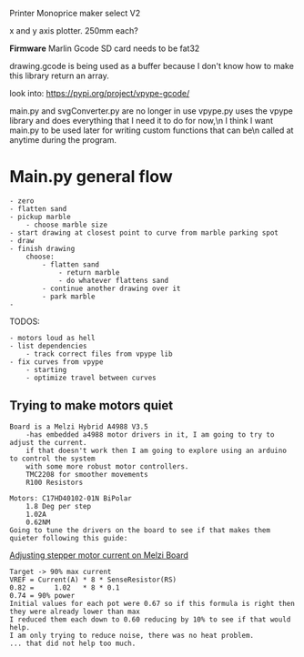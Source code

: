 Printer Monoprice maker select V2

x and y axis plotter. 250mm each?

**Firmware**
Marlin Gcode
SD card needs to be fat32

drawing.gcode is being used as a buffer because I don't know how to make this library return an array.

look into: https://pypi.org/project/vpype-gcode/

main.py and svgConverter.py are no longer in use
vpype.py uses the vpype library and does everything that I need it to do for now,\n
I think I want main.py to be used later for writing custom functions that can be\n
called at anytime during the program. 

# Main.py general flow
    - zero
    - flatten sand
    - pickup marble
        - choose marble size
    - start drawing at closest point to curve from marble parking spot
    - draw
    - finish drawing
        choose:
            - flatten sand
                - return marble
                - do whatever flattens sand
            - continue another drawing over it
            - park marble
    - 

TODOS:
    
    - motors loud as hell
    - list dependencies
        - track correct files from vpype lib
    - fix curves from vpype
        - starting
        - optimize travel between curves
    
## Trying to make motors quiet
    Board is a Melzi Hybrid A4988 V3.5
        -has embedded a4988 motor drivers in it, I am going to try to adjust the current.
        if that doesn't work then I am going to explore using an arduino to control the system 
        with some more robust motor controllers. 
        TMC2208 for smoother movements
        R100 Resistors

    Motors: C17HD40102-01N BiPolar
        1.8 Deg per step
        1.02A
        0.62NM
    Going to tune the drivers on the board to see if that makes them quieter following this guide:
[Adjusting stepper motor current on Melzi Board](https://3dprinterwiki.info/setting-the-stepper-current-on-the-melzi-board/)
    
    Target -> 90% max current
    VREF = Current(A) * 8 * SenseResistor(RS)
    0.82 =     1.02   * 8 * 0.1
    0.74 = 90% power
    Initial values for each pot were 0.67 so if this formula is right then they were already lower than max
    I reduced them each down to 0.60 reducing by 10% to see if that would help. 
    I am only trying to reduce noise, there was no heat problem. 
    ... that did not help too much.